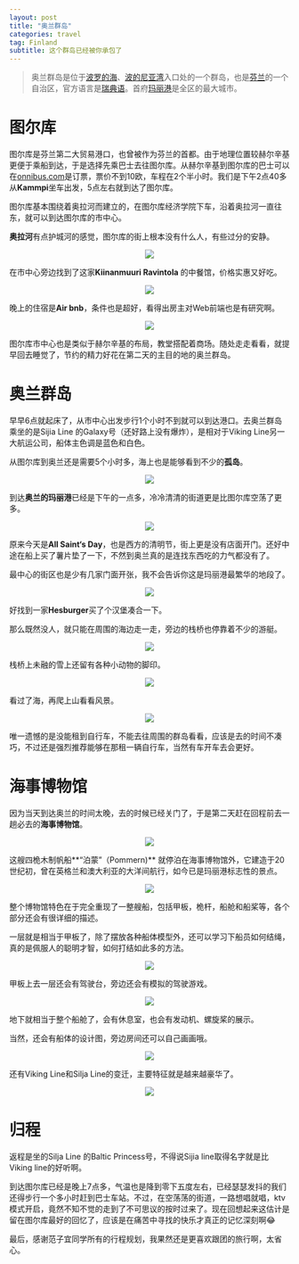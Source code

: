 ```yaml
---
layout: post
title: "奥兰群岛"
categories: travel
tag: Finland 
subtitle: 这个群岛已经被你承包了
---
```


> 奥兰群岛是位于[波罗的海](https://zh.wikipedia.org/wiki/%E6%B3%A2%E7%BE%85%E7%9A%84%E6%B5%B7)、[波的尼亚湾](https://zh.wikipedia.org/wiki/%E6%B3%A2%E7%9A%84%E5%B0%BC%E4%BA%9E%E7%81%A3)入口处的一个群岛，也是[芬兰](https://zh.wikipedia.org/wiki/%E8%8A%AC%E5%85%B0)的一个自治区，官方语言是[瑞典语](https://zh.wikipedia.org/wiki/%E7%91%9E%E5%85%B8%E8%AF%AD)。首府[玛丽港](https://zh.wikipedia.org/wiki/%E7%8E%9B%E4%B8%BD%E6%B8%AF)是全区的最大城市。



# 图尔库

图尔库是芬兰第二大贸易港口，也曾被作为芬兰的首都。由于地理位置较赫尔辛基更便于乘船到达，于是选择先乘巴士去往图尔库。从赫尔辛基到图尔库的巴士可以在[onnibus.com](http://www.onnibus.com/fi/index.htm)是订票，票价不到10欧，车程在2个半小时。我们是下午2点40多从**Kammpi**坐车出发，5点左右就到达了图尔库。

图尔库基本围绕着奥拉河而建立的，在图尔库经济学院下车，沿着奥拉河一直往东，就可以到达图尔库的市中心。

**奥拉河**有点护城河的感觉，图尔库的街上根本没有什么人，有些过分的安静。

<center><p><img src="../images/Aland/1.jpg" align="center"></p></center>

在市中心旁边找到了这家**Kiinanmuuri Ravintola** 的中餐馆，价格实惠又好吃。

<center><p><img src="../images/Aland/2.jpg" align="center"></p></center>

晚上的住宿是**Air bnb**，条件也是超好，看得出房主对Web前端也是有研究啊。

<center><p><img src="../images/Aland/3.jpg" align="center"></p></center>

图尔库市中心也是类似于赫尔辛基的布局，教堂搭配着商场。随处走走看看，就提早回去睡觉了，节约的精力好花在第二天的主目的地的奥兰群岛。



# 奥兰群岛

早早6点就起床了，从市中心出发步行1个小时不到就可以到达港口。去奥兰群岛乘坐的是Sijia Line 的Galaxy号（还好路上没有爆炸），是相对于Viking Line另一大航运公司，船体主色调是蓝色和白色。

从图尔库到奥兰还是需要5个小时多，海上也是能够看到不少的**孤岛**。

<center><p><img src="../images/Aland/4.jpg" align="center"></p></center>

到达**奥兰的玛丽港**已经是下午的一点多，冷冷清清的街道更是比图尔库空荡了更多。

<center><p><img src="../images/Aland/5.jpg" align="center"></p></center>

原来今天是**All Saint‘s Day**，也是西方的清明节，街上更是没有店面开门。还好中途在船上买了薯片垫了一下，不然到奥兰真的是连找东西吃的力气都没有了。

最中心的街区也是少有几家门面开张，我不会告诉你这是玛丽港最繁华的地段了。

<center><p><img src="../images/Aland/6.jpg" align="center"></p></center>

好找到一家**Hesburger**买了个汉堡凑合一下。

那么既然没人，就只能在周围的海边走一走，旁边的栈桥也停靠着不少的游艇。

<center><p><img src="../images/Aland/7.jpg" align="center"></p></center>

栈桥上未融的雪上还留有各种小动物的脚印。

<center><p><img src="../images/Aland/8.jpg" align="center"></p></center>

看过了海，再爬上山看看风景。

<center><p><img src="../images/Aland/9.jpg" align="center"></p></center>

唯一遗憾的是没能租到自行车，不能去往周围的群岛看看，应该是去的时间不凑巧，不过还是强烈推荐能够在那租一辆自行车，当然有车开车去会更好。



# 海事博物馆

因为当天到达奥兰的时间太晚，去的时候已经关门了，于是第二天赶在回程前去一趟必去的**海事博物馆**。

<center><p><img src="../images/Aland/11.jpg" align="center"></p></center>

这艘四桅木制帆船**“泊蒙”（Pommern)** 就停泊在海事博物馆外，它建造于20世纪初，曾在英格兰和澳大利亚的大洋间航行，如今已是玛丽港标志性的景点。

<center><p><img src="../images/Aland/10.jpg" align="center"></p></center>

整个博物馆特色在于完全重现了一整艘船，包括甲板，桅杆，船舱和船桨等，各个部分还会有很详细的描述。

一层就是相当于甲板了，除了摆放各种船体模型外，还可以学习下船员如何结绳，真的是佩服人的聪明才智，如何打结如此多的方法。

<center><p><img src="../images/Aland/13.jpg" align="center"></p></center>

甲板上去一层还会有驾驶台，旁边还会有模拟的驾驶游戏。

<center><p><img src="../images/Aland/12.jpg" align="center"></p></center>

地下就相当于整个船舱了，会有休息室，也会有发动机、螺旋桨的展示。

当然，还会有船体的设计图，旁边房间还可以自己画画哦。

<center><p><img src="../images/Aland/14.jpg" align="center"></p></center>

还有Viking Line和Silja Line的变迁，主要特征就是越来越豪华了。

<center><p><img src="../images/Aland/15.jpg" align="center"></p></center>



# 归程

返程是坐的Silja Line 的Baltic Princess号，不得说Sijia line取得名字就是比Viking line的好听啊。

到达图尔库已经是晚上7点多，气温也是降到零下五度左右，已经瑟瑟发抖的我们还得步行一个多小时赶到巴士车站。不过，在空荡荡的街道，一路想唱就唱，ktv模式开启，竟然不知不觉的走到了不可思议的按时过来了。现在回想起来这估计是留在图尔库最好的回忆了，应该是在痛苦中寻找的快乐才真正的记忆深刻啊:joy:

最后，感谢范子宜同学所有的行程规划，我果然还是更喜欢跟团的旅行啊，太省心。